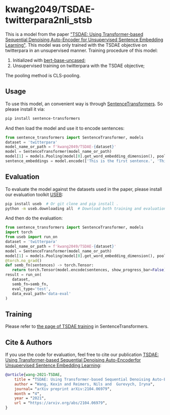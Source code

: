 # kwang2049/TSDAE-twitterpara2nli_stsb
This is a model from the paper ["TSDAE: Using Transformer-based Sequential Denoising Auto-Encoder for Unsupervised Sentence Embedding Learning"](https://arxiv.org/abs/2104.06979). This model was only trained with the TSDAE objective on twitterpara in an unsupervised manner. Training procedure of this model:
 1. Initialized with [bert-base-uncased](https://huggingface.co/bert-base-uncased);
 2. Unsupervised training on twitterpara with the TSDAE objective;
 
 The pooling method is CLS-pooling.
 
 ## Usage
 To use this model, an convenient way is through [SentenceTransformers](https://github.com/UKPLab/sentence-transformers). So please install it via:
 ```bash
 pip install sentence-transformers
 ```
 And then load the model and use it to encode sentences:
 ```python
 from sentence_transformers import SentenceTransformer, models
 dataset = 'twitterpara'
 model_name_or_path = f'kwang2049/TSDAE-{dataset}'
 model = SentenceTransformer(model_name_or_path)
 model[1] = models.Pooling(model[0].get_word_embedding_dimension(), pooling_mode='cls')  # Note this model uses CLS-pooling
 sentence_embeddings = model.encode(['This is the first sentence.', 'This is the second one.'])
 ```
 ## Evaluation
 To evaluate the model against the datasets used in the paper, please install our evaluation toolkit [USEB](https://github.com/UKPLab/useb):
 ```bash
 pip install useb  # Or git clone and pip install .
 python -m useb.downloading all  # Download both training and evaluation data
 ```
 And then do the evaluation:
 ```python
 from sentence_transformers import SentenceTransformer, models
import torch
from useb import run_on
dataset = 'twitterpara'
model_name_or_path = f'kwang2049/TSDAE-{dataset}'
model = SentenceTransformer(model_name_or_path)
model[1] = models.Pooling(model[0].get_word_embedding_dimension(), pooling_mode='cls')  # Note this model uses CLS-pooling
@torch.no_grad()
def semb_fn(sentences) -> torch.Tensor:
    return torch.Tensor(model.encode(sentences, show_progress_bar=False))
result = run_on(
    dataset,
    semb_fn=semb_fn,
    eval_type='test',
    data_eval_path='data-eval'
)
 ```
 
 ## Training
 Please refer to [the page of TSDAE training](https://github.com/UKPLab/sentence-transformers/tree/master/examples/unsupervised_learning/TSDAE) in SentenceTransformers.
 
 ## Cite & Authors
 If you use the code for evaluation, feel free to cite our publication [TSDAE: Using Transformer-based Sequential Denoising Auto-Encoderfor Unsupervised Sentence Embedding Learning](https://arxiv.org/abs/2104.06979):
```bibtex 
@article{wang-2021-TSDAE,
    title = "TSDAE: Using Transformer-based Sequential Denoising Auto-Encoderfor Unsupervised Sentence Embedding Learning",
    author = "Wang, Kexin and Reimers, Nils and  Gurevych, Iryna", 
    journal= "arXiv preprint arXiv:2104.06979",
    month = "4",
    year = "2021",
    url = "https://arxiv.org/abs/2104.06979",
}
```